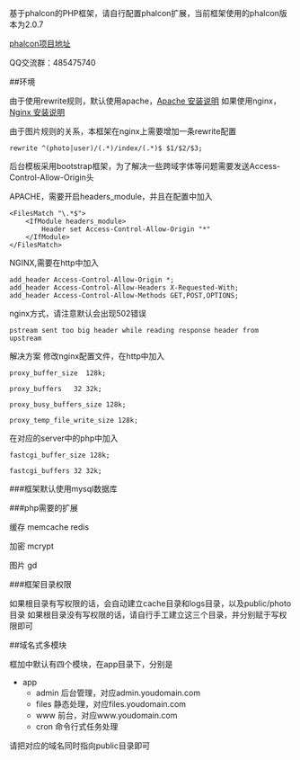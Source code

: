 基于phalcon的PHP框架，请自行配置phalcon扩展，当前框架使用的phalcon版本为2.0.7

[phalcon项目地址](https://github.com/phalcon/cphalcon)

QQ交流群：485475740


##环境

由于使用rewrite规则，默认使用apache，[Apache 安装说明](https://docs.phalconphp.com/zh/latest/reference/apache.html)
如果使用nginx，[Nginx 安装说明](https://docs.phalconphp.com/zh/latest/reference/nginx.html)

由于图片规则的关系，本框架在nginx上需要增加一条rewrite配置
```
rewrite ^(photo|user)/(.*)/index/(.*)$ $1/$2/$3;
```

后台模板采用bootstrap框架，为了解决一些跨域字体等问题需要发送Access-Control-Allow-Origin头

APACHE，需要开启headers_module，并且在配置中加入
```
<FilesMatch "\.*$">
    <IfModule headers_module>
        Header set Access-Control-Allow-Origin "*"
    </IfModule>
</FilesMatch>
```

NGINX,需要在http中加入
```
add_header Access-Control-Allow-Origin *;
add_header Access-Control-Allow-Headers X-Requested-With;
add_header Access-Control-Allow-Methods GET,POST,OPTIONS;
```


nginx方式，请注意默认会出现502错误
```
pstream sent too big header while reading response header from upstream
```
解决方案
修改nginx配置文件，在http中加入
```
proxy_buffer_size  128k;

proxy_buffers   32 32k;

proxy_busy_buffers_size 128k;

proxy_temp_file_write_size 128k;
```

在对应的server中的php中加入
```
fastcgi_buffer_size 128k;

fastcgi_buffers 32 32k;
```

###框架默认使用mysql数据库

###php需要的扩展

缓存
memcache
redis

加密
mcrypt

图片
gd


###框架目录权限

如果根目录有写权限的话，会自动建立cache目录和logs目录，以及public/photo目录
如果根目录没有写权限的话，请自行手工建立这三个目录，并分别赋于写权限即可



##域名式多模块

框加中默认有四个模块，在app目录下，分别是
* app
    * admin 后台管理，对应admin.youdomain.com
    * files 静态处理，对应files.youdomain.com
    * www 前台，对应www.youdomain.com
    * cron 命令行式任务处理

请把对应的域名同时指向public目录即可




